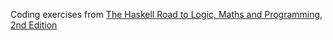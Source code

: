 Coding exercises from <a href="http://homepages.cwi.nl/~jve/HR/#Home">The Haskell
Road to Logic, Maths and Programming, 2nd Edition</a>

